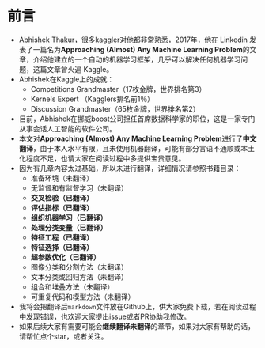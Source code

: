# 前言
- Abhishek Thakur，很多kaggler对他都非常熟悉，2017年，他在 Linkedin 发表了一篇名为**Approaching (Almost) Any Machine Learning Problem**的文章，介绍他建立的一个自动的机器学习框架，几乎可以解决任何机器学习问题，这篇文章曾火遍 Kaggle。
 - Abhishek在Kaggle上的成就：
	 - Competitions Grandmaster（17枚金牌，世界排名第3）
	 - Kernels Expert （Kagglers排名前1％）
	 - Discussion Grandmaster（65枚金牌，世界排名第2）
 - 目前，Abhishek在挪威boost公司担任首席数据科学家的职位，这是一家专门从事会话人工智能的软件公司。
 - 本文对**Approaching (Almost) Any Machine Learning Problem**进行了**中文翻译**，由于本人水平有限，且未使用机器翻译，可能有部分言语不通顺或本土化程度不足，也请大家在阅读过程中多提供宝贵意见。
 - 因为有几章内容太过基础，所以未进行翻译，详细情况请参照书籍目录：
	 - 准备环境（未翻译）
	 - 无监督和有监督学习（未翻译）
	 - **交叉检验（已翻译）**
	 - **评估指标（已翻译）**
	 - **组织机器学习（已翻译）**
	 - **处理分类变量（已翻译）**
	 - **特征工程（已翻译）**
	 - **特征选择（已翻译）**
	 - **超参数优化（已翻译）**
	 - 图像分类和分割方法（未翻译）
	 - 文本分类或回归方法（未翻译）
	 - 组合和堆叠方法（未翻译）
	 - 可重复代码和模型方法（未翻译）
 - 我将会把翻译后``markdown``文件放在Github上，供大家免费下载，若在阅读过程中发现错误，也欢迎大家提出issue或者PR协助我修改。
 - 如果后续大家有需要可能会**继续翻译未翻译**的章节，如果对大家有帮助的话，请帮忙点个star，或者关注。
